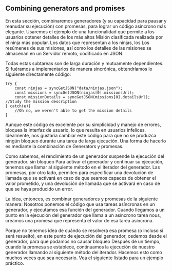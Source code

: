 ## Combining generators and promises

En esta sección, combinaremos generadores (y su capacidad para pausar y reanudar
su ejecución) con promesas, para lograr un código asíncrono más elegante.
Usaremos el ejemplo de una funcionalidad que permite a los usuarios obtener detalles de los más altos
Misión clasificada realizada por el ninja más popular. Los datos que representan a los ninjas, los
Los resúmenes de sus misiones, así como los detalles de las misiones se almacenan en un
Servidor remoto, codificado en JSON.

Todas estas subtareas son de larga duración y mutuamente dependientes. Si fuéramos a
implementarlos de manera sincrónica, obtendríamos lo siguiente directamente
código:

```
try {
    const ninjas = syncGetJSON("data/ninjas.json");
    const missions = syncGetJSON(ninjas[0].missionsUrl);
    const missionDetails = syncGetJSON(missions[0].detailsUrl);
//Study the mission description
} catch(e){
    //Oh no, we weren't able to get the mission details
}
```

Aunque este código es excelente por su simplicidad y manejo de errores, bloquea la interfaz de usuario,
lo que resulta en usuarios infelices. Idealmente, nos gustaría cambiar este código para que no 
se produzca ningún bloqueo durante una tarea de larga ejecución. Una forma de hacerlo es mediante la combinación de
Generators y promesas.

Como sabemos, el rendimiento de un generador suspende la ejecución del generador.
sin bloqueo Para activar el generador y continuar su ejecución, tenemos que
llamar al siguiente método en el iterador del generador. Las promesas, por otro lado, permiten
para especificar una devolución de llamada que se activará en caso de que seamos capaces de obtener el valor prometido, 
y una devolución de llamada que se activará en caso de que se haya producido un error.

La idea, entonces, es combinar generadores y promesas de la siguiente manera: Nosotros
ponemos el código que usa tareas asíncronas en un generador, y ejecutamos esa función del generador. 
Cuando llegamos a un punto en la ejecución del generador que llama a un asíncrono
tarea nous, creamos una promesa que representa el valor de esa tarea asíncrona.

Porque no tenemos idea de cuándo se resolverá esa promesa (o incluso si será
resuelto), en este punto de ejecución del generador, cedemos desde el generador, para que podamos
no causar bloqueo Después de un tiempo, cuando la promesa se establece, continuamos la
ejecución de nuestro generador llamando al siguiente método del iterador. Hacemos esto como muchos
veces que sea necesario. Vea el siguiente listado para un ejemplo práctico.